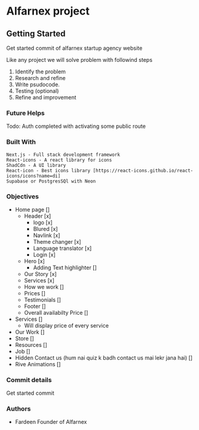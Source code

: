 # Alfarnex project

## Getting Started
Get started commit of alfarnex startup agency website

Like any project we will solve problem with followind steps

1. Identify the problem
2. Research and refine
3. Write psudocode.
4. Testing (optional) 
5. Refine and improvement

### Future Helps 

Todo: Auth completed with activating some public route

### Built With

    Next.js - Full stack development framework 
    React-icons - A react library for icons
    ShadCdn - A UI library
    React-icon - Best icons library [https://react-icons.github.io/react-icons/icons?name=di]
    Supabase or PostgresSQl with Neon

### Objectives 

- Home page []
    - Header [x]
        - logo [x]
        - Blured [x]
        - Navlink [x]
        - Theme changer [x]
        - Language translator [x]
        - Login [x]
    - Hero [x]
        - Adding Text highlighter []
    - Our Story [x]
    - Services [x]
    - How we work []
    - Prices []
    - Testimonials []
    - Footer []
    - Overall availabilty Price []
- Services []
    - Will display price of every service
- Our Work []
- Store []
- Resources []
- Job []
- Hidden Contact us (hum nai quiz k badh contact us mai lekr jana hai) []
- Rive Animations []

### Commit details

Get started commit

### Authors
- Fardeen Founder of Alfarnex


